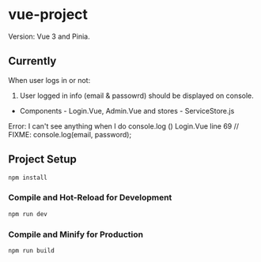 # vue-project

Version: Vue 3 and Pinia.

## Currently

When user logs in or not:
1. User logged in info (email & passowrd) should be displayed on console. 
* Components - Login.Vue, Admin.Vue and stores - ServiceStore.js


Error: I can't see anything when I do console.log ()
Login.Vue line 69
// FIXME: console.log(email, password);

## Project Setup

```sh
npm install
```

### Compile and Hot-Reload for Development

```sh
npm run dev
```

### Compile and Minify for Production

```sh
npm run build
```
